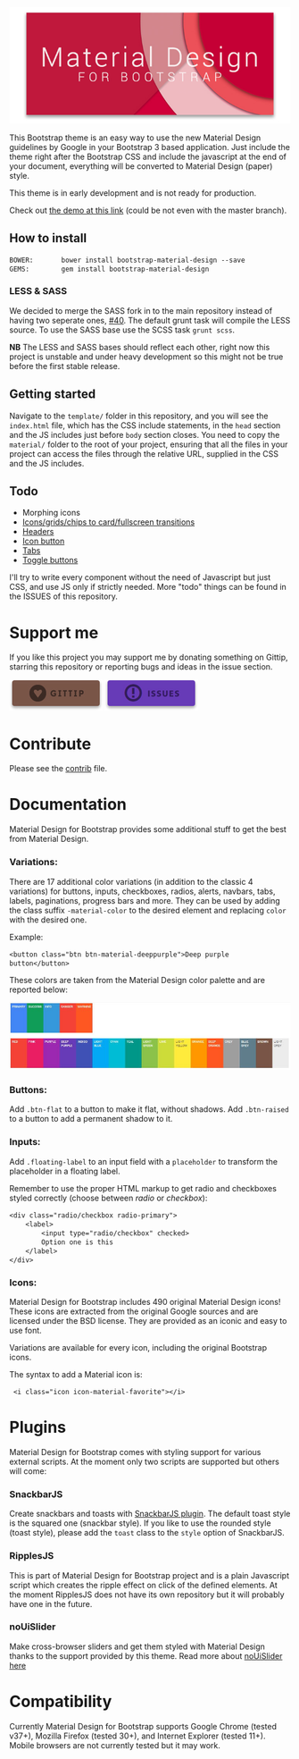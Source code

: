 [![banner](demo/imgs/banner.jpg)](#)

This Bootstrap theme is an easy way to use the new Material Design guidelines by Google in your Bootstrap 3 based application.
Just include the theme right after the Bootstrap CSS and include the javascript at the end of your document, everything will be converted to Material Design (paper) style.

This theme is in early development and is not ready for production.

Check out [the demo at this link](http://fezvrasta.github.io/bootstrap-material-design/) (could be not even with the master branch).

## How to install

    BOWER:       bower install bootstrap-material-design --save
    GEMS:        gem install bootstrap-material-design

### LESS & SASS

We decided to merge the SASS fork in to the main repository instead of having two seperate ones, [#40](https://github.com/FezVrasta/bootstrap-material-design/issues/40). The default grunt
task will compile the LESS source. To use the SASS base use the SCSS task ```grunt scss```.

**NB** The LESS and SASS bases should reflect each other, right now this project is unstable and under heavy development
so this might not be true before the first stable release.

## Getting started

Navigate to the `template/` folder in this repository, and you will see the `index.html` file, which has the CSS include statements, in the `head` section and the JS includes just before `body` section closes.
You need to copy the `material/` folder to the root of your project, ensuring that all the files in your project can access the files through the relative URL, supplied in the CSS and the JS includes.

## Todo

- Morphing icons
- [Icons/grids/chips to card/fullscreen transitions](http://www.polymer-project.org/components/core-animated-pages/demo.html)
- [Headers](http://www.polymer-project.org/components/core-header-panel/demo.html)
- [Icon button](http://www.polymer-project.org/components/paper-icon-button/demo.html)
- [Tabs](http://www.polymer-project.org/components/paper-tabs/demo.html)
- [Toggle buttons](http://www.polymer-project.org/components/paper-toggle-button/demo.html)

I'll try to write every component without the need of Javascript but just CSS, and use JS only if strictly needed.
More "todo" things can be found in the ISSUES of this repository.

# Support me

If you like this project you may support me by donating something on Gittip, starring this repository or reporting bugs and ideas in the issue section.

[![gittip](screenshots/gittip-button.jpg)](https://www.gratipay.com/FezVrasta/)
[![issues](screenshots/issues-button.jpg)](https://github.com/FezVrasta/bootstrap-material-design/issues)

# Contribute

Please see the [contrib](CONTRIBUTING.md) file.


# Documentation

Material Design for Bootstrap provides some additional stuff to get the best from Material Design.

### Variations:

There are 17 additional color variations (in addition to the classic 4 variations) for buttons, inputs, checkboxes, radios, alerts, navbars, tabs, labels, paginations, progress bars and more.
They can be used by adding the class suffix `-material-color` to the desired element and replacing `color` with the desired one.

Example:

    <button class="btn btn-material-deeppurple">Deep purple button</button>

These colors are taken from the Material Design color palette and are reported below:

![palette](screenshots/palette.jpg)

### Buttons:

Add `.btn-flat` to a button to make it flat, without shadows.
Add `.btn-raised` to a button to add a permanent shadow to it.

### Inputs:

Add `.floating-label` to an input field with a `placeholder` to transform the placeholder in a floating label.

Remember to use the proper HTML markup to get radio and checkboxes styled correctly (choose between *radio* or *checkbox*):

    <div class="radio/checkbox radio-primary">
        <label>
            <input type="radio/checkbox" checked>
            Option one is this
        </label>
    </div>

### Icons:

Material Design for Bootstrap includes 490 original Material Design icons!
These icons are extracted from the original Google sources and are licensed under the BSD license.
They are provided as an iconic and easy to use font.

Variations are available for every icon, including the original Bootstrap icons.

The syntax to add a Material icon is:

     <i class="icon icon-material-favorite"></i>

# Plugins

Material Design for Bootstrap comes with styling support for various external scripts. At the moment only two scripts are supported but others will come:

### SnackbarJS

Create snackbars and toasts with [SnackbarJS plugin](https://github.com/FezVrasta/snackbarjs). The default toast style is the squared one (snackbar style). If you like to use the rounded style (toast style), please add the `toast` class to the `style` option of SnackbarJS.

### RipplesJS

This is part of Material Design for Bootstrap project and is a plain Javascript script which creates the ripple effect on click of the defined elements.
At the moment RipplesJS does not have its own repository but it will probably have one in the future.

### noUiSlider

Make cross-browser sliders and get them styled with Material Design thanks to the support provided by this theme.
Read more about [noUiSlider here](http://refreshless.com/nouislider/)


# Compatibility

Currently Material Design for Bootstrap supports Google Chrome (tested v37+), Mozilla Firefox (tested 30+), and Internet Explorer (tested 11+). Mobile browsers are not currently tested but it may work.

